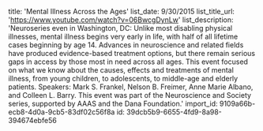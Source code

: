 title: 'Mental Illness Across the Ages'
list_date: 9/30/2015
list_title_url: 'https://www.youtube.com/watch?v=06BwcgDynLw'
list_description: 'Neuroseries even in Washington, DC: Unlike most disabling physical illnesses, mental illness begins very early in life, with half of all lifetime cases beginning by age 14. Advances in neuroscience and related fields have produced evidence-based treatment options, but there remain serious gaps in access by those most in need across all ages. This event focused on what we know about the causes, effects and treatments of mental illness, from young children, to adolescents, to middle-age and elderly patients. Speakers: Mark S. Frankel, Nelson B. Freimer, Anne Marie Albano, and Colleen L. Barry. This event was part of the Neuroscience and Society series, supported by AAAS and the Dana Foundation.'
import_id: 9109a66b-ecb8-4d0a-9cb5-83df02c56f8a
id: 39dcb5b9-6655-4fd9-8a98-394674ebfe56
